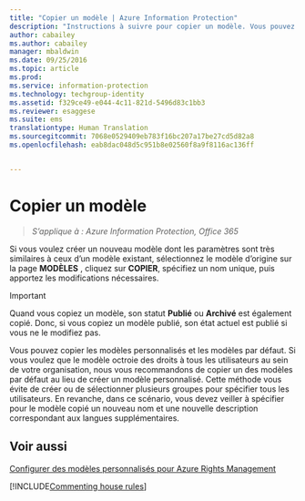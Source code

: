 ```yaml
---
title: "Copier un modèle | Azure Information Protection"
description: "Instructions à suivre pour copier un modèle. Vous pouvez ainsi créer facilement un modèle dont les paramètres sont très semblables à ceux d’un modèle existant."
author: cabailey
ms.author: cabailey
manager: mbaldwin
ms.date: 09/25/2016
ms.topic: article
ms.prod: 
ms.service: information-protection
ms.technology: techgroup-identity
ms.assetid: f329ce49-e044-4c11-821d-5496d83c1bb3
ms.reviewer: esaggese
ms.suite: ems
translationtype: Human Translation
ms.sourcegitcommit: 7068e0529409eb783f16bc207a17be27cd5d82a8
ms.openlocfilehash: eab8dac048d5c951b8e02560f8a9f8116ac136ff


---
```



# <a name="copy-a-template"></a>Copier un modèle

>*S’applique à : Azure Information Protection, Office 365*

Si vous voulez créer un nouveau modèle dont les paramètres sont très similaires à ceux d’un modèle existant, sélectionnez le modèle d’origine sur la page **MODÈLES** , cliquez sur **COPIER**, spécifiez un nom unique, puis apportez les modifications nécessaires.

> [!IMPORTANT]
> Quand vous copiez un modèle, son statut **Publié** ou **Archivé** est également copié. Donc, si vous copiez un modèle publié, son état actuel est publié si vous ne le modifiez pas.

Vous pouvez copier les modèles personnalisés et les modèles par défaut. Si vous voulez que le modèle octroie des droits à tous les utilisateurs au sein de votre organisation, nous vous recommandons de copier un des modèles par défaut au lieu de créer un modèle personnalisé. Cette méthode vous évite de créer ou de sélectionner plusieurs groupes pour spécifier tous les utilisateurs. En revanche, dans ce scénario, vous devez veiller à spécifier pour le modèle copié un nouveau nom et une nouvelle description correspondant aux langues supplémentaires.



## <a name="see-also"></a>Voir aussi
[Configurer des modèles personnalisés pour Azure Rights Management](configure-custom-templates.md)

[!INCLUDE[Commenting house rules](../includes/houserules.md)]


<!--HONumber=Jan17_HO4-->



